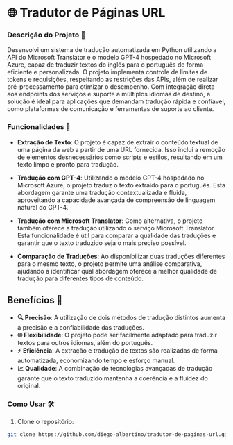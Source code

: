 # 🌐 Tradutor de Páginas URL

### Descrição do Projeto 📜
Desenvolvi um sistema de tradução automatizada em Python utilizando a API do Microsoft Translator e o modelo GPT-4 hospedado no Microsoft Azure, capaz de traduzir textos do inglês para o português de forma eficiente e personalizada. O projeto implementa controle de limites de tokens e requisições, respeitando as restrições das APIs, além de realizar pré-processamento para otimizar o desempenho. Com integração direta aos endpoints dos serviços e suporte a múltiplos idiomas de destino, a solução é ideal para aplicações que demandam tradução rápida e confiável, como plataformas de comunicação e ferramentas de suporte ao cliente.

### Funcionalidades 🚀

- **Extração de Texto**: O projeto é capaz de extrair o conteúdo textual de uma página da web a partir de uma URL fornecida. Isso inclui a remoção de elementos desnecessários como scripts e estilos, resultando em um texto limpo e pronto para tradução.

- **Tradução com GPT-4**: Utilizando o modelo GPT-4 hospedado no Microsoft Azure, o projeto traduz o texto extraído para o português. Esta abordagem garante uma tradução contextualizada e fluida, aproveitando a capacidade avançada de compreensão de linguagem natural do GPT-4.

- **Tradução com Microsoft Translator**: Como alternativa, o projeto também oferece a tradução utilizando o serviço Microsoft Translator. Esta funcionalidade é útil para comparar a qualidade das traduções e garantir que o texto traduzido seja o mais preciso possível.

- **Comparação de Traduções**: Ao disponibilizar duas traduções diferentes para o mesmo texto, o projeto permite uma análise comparativa, ajudando a identificar qual abordagem oferece a melhor qualidade de tradução para diferentes tipos de conteúdo.

## Benefícios 🎉

- **🔍 Precisão**: A utilização de dois métodos de tradução distintos aumenta a precisão e a confiabilidade das traduções.
- **🌐 Flexibilidade**: O projeto pode ser facilmente adaptado para traduzir textos para outros idiomas, além do português.
- **⚡ Eficiência**: A extração e tradução de textos são realizadas de forma automatizada, economizando tempo e esforço manual.
- **📈 Qualidade**: A combinação de tecnologias avançadas de tradução garante que o texto traduzido mantenha a coerência e a fluidez do original.
  
### Como Usar 🛠️
1. Clone o repositório:
```bash
git clone https://github.com/diego-albertino/tradutor-de-paginas-url.git
